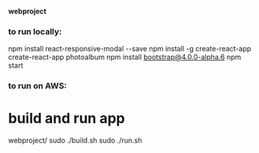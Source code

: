 #### webproject

### to run locally:
npm install react-responsive-modal --save
npm install -g create-react-app
create-react-app photoalbum
npm install bootstrap@4.0.0-alpha.6
npm start

### to run on AWS:
# build and run app
webproject/
sudo ./build.sh
sudo ./run.sh 

